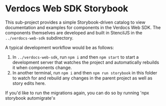 # Verdocs Web SDK Storybook

This sub-project provides a simple Storybook-driven catalog to view
documentation and examples for components in the Verdocs Web SDK.
The components themselves are developed and built in StencilJS in
the `../verdocs-web-sdk` subdirectory.

A typical development workflow would be as follows:

1. In `../verdocs-web-sdk`, run `npm i` and then `npm start` to
   start a development server that watches the project and automatically
   rebuilds it when components change.
2. In another terminal, run `npm i` and then `npm run storybook` in this
   folder to watch for and rebuild any changes in the parent project as well
   as story edits here.

If you'd like to run the migrations again, you can do so by running 'npx storybook automigrate'≥

